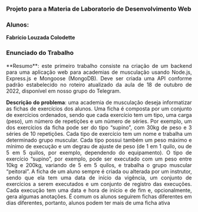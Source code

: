 ### Projeto para a Materia de Laboratorio de Desenvolvimento Web
### Alunos:
**Fabrício Louzada Colodette**


### Enunciado do Trabalho
<div style="text-align: justify">
**Resumo**: este primeiro trabalho consiste na criação de um backend para uma aplicação web para academias de
musculação usando Node.js, Express.js e Mongoose (MongoDB). Deve ser criada uma API conforme padrão
estabelecido no roteiro atualizado da aula de 18 de outubro de 2022, disponível em nosso grupo do Telegram.

**Descrição do problema**: uma academia de musculação deseja informatizar as fichas de exercícios dos alunos. Uma
ficha é composta por um conjunto de exercícios ordenados, sendo que cada exercício tem um tipo, uma carga
(peso), um número de repetições e um número de séries. Por exemplo, um dos exercícios da ficha pode ser do tipo
“supino”, com 30kg de peso e 3 séries de 10 repetições. Cada tipo de exercício tem um nome e trabalha um
determinado grupo muscular. Cada tipo possui também um peso máximo e mínimo de execução e um degrau de
ajuste de peso (de 1 em 1 quilo, ou de 5 em 5 quilos, por exemplo, dependendo do equipamento). O tipo de
exercício “supino”, por exemplo, pode ser executado com um peso entre 10kg e 200kg, variando de 5 em 5 quilos, e
trabalha o grupo muscular “peitoral”. A ficha de um aluno sempre é criada ou alterada por um instrutor, sendo que
ela tem uma data de início da vigência, um conjunto de exercícios a serem executados e um conjunto de registro das
execuções. Cada execução tem uma data e hora de início e de fim e, opcionalmente, gera algumas anotações. É
comum os alunos seguirem fichas diferentes em dias diferentes, portanto, alunos podem ter mais de uma ficha
ativa
</div>